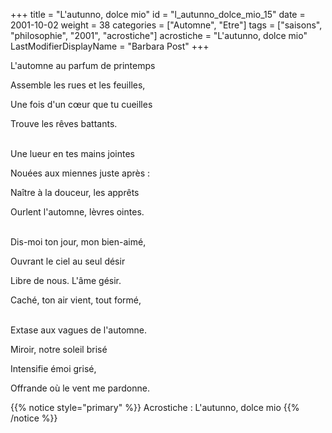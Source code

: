 +++
title = "L'autunno, dolce mio"
id = "l_autunno_dolce_mio_15"
date = 2001-10-02
weight = 38
categories = ["Automne", "Etre"]
tags = ["saisons", "philosophie", "2001", "acrostiche"]
acrostiche = "L'autunno, dolce mio"
LastModifierDisplayName = "Barbara Post"
+++

L'automne au parfum de printemps

Assemble les rues et les feuilles,

Une fois d'un cœur que tu cueilles

Trouve les rêves battants.

 \
Une lueur en tes mains jointes

Nouées aux miennes juste après :

Naître à la douceur, les apprêts

Ourlent l'automne, lèvres ointes.

 \
Dis-moi ton jour, mon bien-aimé,

Ouvrant le ciel au seul désir

Libre de nous. L'âme gésir.

Caché, ton air vient, tout formé,

 \
Extase aux vagues de l'automne.

Miroir, notre soleil brisé

Intensifie émoi grisé,

Offrande où le vent me pardonne.

{{% notice style="primary" %}}
Acrostiche : L'autunno, dolce mio
{{% /notice %}}
